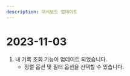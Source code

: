 ```yaml
---
description: 대시보드 업데이트
---
```


# 2023-11-03

1. 내 기록 조회 기능이 업데이트 되었습니다.
    - 정렬 옵션 및 필터 옵션을 선택할 수 있습니다.
